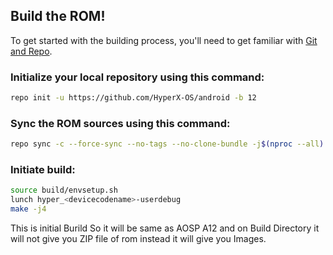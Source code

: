 ## Build the ROM!
To get started with the building process, you'll need to get familiar with [Git and Repo](http://source.android.com/source/using-repo.html).
### Initialize your local repository using this command:
```bash
repo init -u https://github.com/HyperX-OS/android -b 12
```
### Sync the ROM sources using this command:
```bash
repo sync -c --force-sync --no-tags --no-clone-bundle -j$(nproc --all) --optimized-fetch --prune
```
### Initiate build:
```bash
source build/envsetup.sh
lunch hyper_<devicecodename>-userdebug
make -j4
```
This is initial Burild So it will be same as AOSP A12 and on Build Directory it will not give you ZIP file of rom instead it will give you Images.

